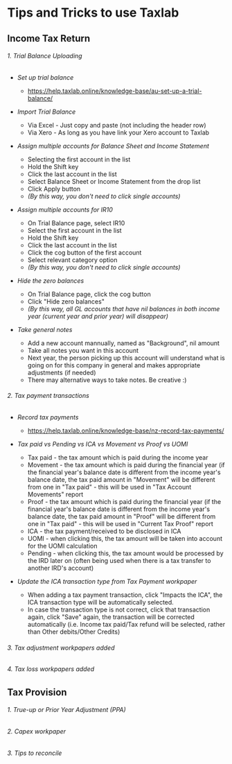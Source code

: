 # **Tips and Tricks to use Taxlab**
## Income Tax Return
###### 1. Trial Balance Uploading

- _Set up trial balance_
  - https://help.taxlab.online/knowledge-base/au-set-up-a-trial-balance/

- _Import Trial Balance_
  - Via Excel - Just copy and paste (not including the header row)
  - Via Xero - As long as you have link your Xero account to Taxlab

- _Assign multiple accounts for Balance Sheet and Income Statement_
  - Selecting the first account in the list
  - Hold the Shift key
  - Click the last account in the list
  - Select Balance Sheet or Income Statement from the drop list
  - Click Apply button
  - _(By this way, you don't need to click single accounts)_

- _Assign multiple accounts for IR10_
  - On Trial Balance page, select IR10
  - Select the first account in the list
  - Hold the Shift key
  - Click the last account in the list
  - Click the cog button of the first account
  - Select relevant category option
  - _(By this way, you don't need to click single accounts)_

- _Hide the zero balances_
  - On Trial Balance page, click the cog button
  - Click "Hide zero balances"
  - _(By this way, all GL accounts that have nil balances in both income year (current year and prior year) will disappear)_

- _Take general notes_
  - Add a new account mannually, named as "Background", nil amount
  - Take all notes you want in this account
  - Next year, the person picking up this account will understand what is going on for this company in general and makes appropriate adjustments (if needed)
  - There may alternative ways to take notes. Be creative :)

###### 2. Tax payment transactions

- _Record tax payments_
  - https://help.taxlab.online/knowledge-base/nz-record-tax-payments/

- _Tax paid vs Pending vs ICA vs Movement vs Proof vs UOMI_
  - Tax paid - the tax amount which is paid during the income year
  - Movement - the tax amount which is paid during the financial year (if the financial year's balance date is different from the income year's balance date, the tax paid amount in "Movement" will be different from one in "Tax paid" - this will be used in "Tax Account Movements" report
  - Proof - the tax amount which is paid during the financial year (if the financial year's balance date is different from the income year's balance date, the tax paid amount in "Proof" will be different from one in "Tax paid" - this will be used in "Current Tax Proof" report
  - ICA - the tax payment/received to be disclosed in ICA 
  - UOMI - when clicking this, the tax amount will be taken into account for the UOMI calculation
  - Pending - when clicking this, the tax amount would be processed by the IRD later on (often being used when there is a tax transfer to another IRD's account)

- _Update the ICA transaction type from Tax Payment workpaper_
  - When adding a tax payment transaction, click "Impacts the ICA", the ICA transaction type will be automatically selected.
  - In case the transaction type is not correct, click that transaction again, click "Save" again, the transaction will be corrected automatically (i.e. Income tax paid/Tax refund will be selected, rather than Other debits/Other Credits)

###### 3. Tax adjustment workpapers added
###### 4. Tax loss workpapers added

## Tax Provision
###### 1. True-up or Prior Year Adjustment (PPA)
###### 2. Capex workpaper
###### 3. Tips to reconcile



